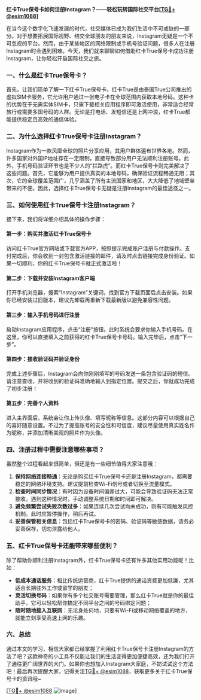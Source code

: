 **红卡True保号卡如何注册Instagram？——轻松玩转国际社交平台[[TG💪+ @esim1088](https://t.me/s/esim1088)]**

在当今这个数字化飞速发展的时代，社交媒体已成为我们生活中不可或缺的一部分。对于想要拓展国际视野、结交全球朋友的朋友来说，Instagram无疑是一个不可忽视的平台。然而，由于某些地区的网络限制或手机号验证问题，很多人在注册Instagram时会遇到困难。今天，我们就来聊聊如何借助红卡True保号卡成功注册Instagram，让你轻松开启国际社交之旅。

### 一、什么是红卡True保号卡？

首先，让我们简单了解一下红卡True保号卡。红卡True是由泰国True公司推出的虚拟SIM卡服务，它允许用户通过一张电子卡在全球范围内获取本地号码。这种卡的优势在于无需实体SIM卡，只需下载相关应用程序即可激活使用，非常适合经常旅行或需要多国号码的人群。无论是打电话、发短信还是上网冲浪，红卡True都能提供稳定且高效的通信体验。

### 二、为什么选择红卡True保号卡注册Instagram？

Instagram作为一款风靡全球的照片分享应用，其用户群体遍布世界各地。然而，许多国家对外国IP地址存在一定限制，直接导致部分用户无法顺利注册账号。此外，手机号码验证环节也是不少人的“拦路虎”。而红卡True保号卡则完美解决了这些问题。首先，它能够为用户提供真实的本地号码，确保验证流程畅通无阻；其次，它的全球覆盖范围广，几乎涵盖了所有主流国家和地区，大大降低了地域壁垒带来的不便。因此，选择红卡True保号卡无疑是注册Instagram的最佳途径之一。

### 三、如何使用红卡True保号卡注册Instagram？

接下来，我们将详细介绍具体的操作步骤：

#### 第一步：购买并激活红卡True保号卡
访问红卡True官方网站或下载官方APP，按照提示完成账户注册与付款操作。支付完成后，你会收到一封包含激活链接的邮件，请及时点击链接完成身份验证。如果一切顺利，你的红卡True保号卡就正式激活啦！

#### 第二步：下载并安装Instagram客户端
打开手机浏览器，搜索“Instagram”关键词，找到官方下载页面后点击安装。如果你已经安装过旧版本，建议先卸载再重新下载最新版以避免兼容性问题。

#### 第三步：输入手机号码进行注册
启动Instagram应用程序，点击“注册”按钮。此时系统会要求你输入手机号码。在这里，你可以直接填入之前获得的红卡True保号卡号码。输入完毕后，点击“下一步”。

#### 第四步：接收验证码并验证身份
完成上述步骤后，Instagram会向你刚刚填写的号码发送一条包含验证码的短信。请注意查收，并将收到的验证码准确地输入到指定位置。提交之后，你就成功完成了初步注册！

#### 第五步：完善个人资料
进入主界面后，系统会让你上传头像、填写昵称等信息。这部分内容可以根据自己的喜好随意设置。不过为了提高账号的安全性和可信度，建议尽量使用真实姓名作为昵称，并添加清晰美观的照片作为头像。

### 四、注册过程中需要注意哪些事项？

虽然整个过程看起来很简单，但还是有一些细节值得大家注意哦：

1. **保持网络连接畅通**：无论是购买红卡True保号卡还是注册Instagram，都需要稳定的网络环境支持。建议提前检查Wi-Fi信号或者切换至流量模式。
2. **检查时间同步情况**：有时因为设备时间偏差过大，可能会导致验证码无法正常接收。遇到这种情况时，手动调整系统日期和时间即可解决。
3. **避免频繁尝试失败次数过多**：如果连续几次尝试均未成功，则有可能触发风控机制。此时应暂停操作，稍后再试。
4. **妥善保管相关信息**：包括红卡True保号卡的密码、验证码等敏感数据，请务必妥善保存，切勿泄露给他人。

### 五、红卡True保号卡还能带来哪些便利？

除了帮助你顺利注册Instagram外，红卡True保号卡还有许多其他实用功能呢！比如：
- **低成本通话服务**：相比传统运营商，红卡True提供的通话资费更加低廉，尤其适合长期驻外工作或留学的朋友；
- **灵活切换号码**：如果你有多个社交账号需要管理，那么红卡True就是你的最佳助手，它可以轻松帮你搞定不同平台之间的号码绑定问题；
- **随时随地接入互联网**：无论身处何地，只要有Wi-Fi或移动网络覆盖的地方，就能立刻享受高速上网的乐趣。

### 六、总结

通过本文的学习，相信大家都已经掌握了利用红卡True保号卡注册Instagram的方法了吧？这款神奇的小工具不仅能让我们的生活变得更加便捷高效，还为我们打开了通往更广阔世界的大门。如果你也想加入Instagram大家庭，不妨试试这个方法吧！最后再次提醒大家，记得关注[TG💪+ @esim1088](https://t.me/s/esim1088)，获取更多关于红卡True保号卡的资讯哦~

[[TG💪+ @esim1088](https://t.me/s/esim1088) ![Image](https://i.postimg.cc/4NQfJmqS/Snipaste-2025-05-13-00-14-12.png)]